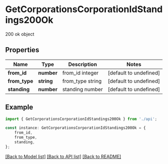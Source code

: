 # GetCorporationsCorporationIdStandings200Ok

200 ok object

## Properties

Name | Type | Description | Notes
------------ | ------------- | ------------- | -------------
**from_id** | **number** | from_id integer | [default to undefined]
**from_type** | **string** | from_type string | [default to undefined]
**standing** | **number** | standing number | [default to undefined]

## Example

```typescript
import { GetCorporationsCorporationIdStandings200Ok } from './api';

const instance: GetCorporationsCorporationIdStandings200Ok = {
    from_id,
    from_type,
    standing,
};
```

[[Back to Model list]](../README.md#documentation-for-models) [[Back to API list]](../README.md#documentation-for-api-endpoints) [[Back to README]](../README.md)
